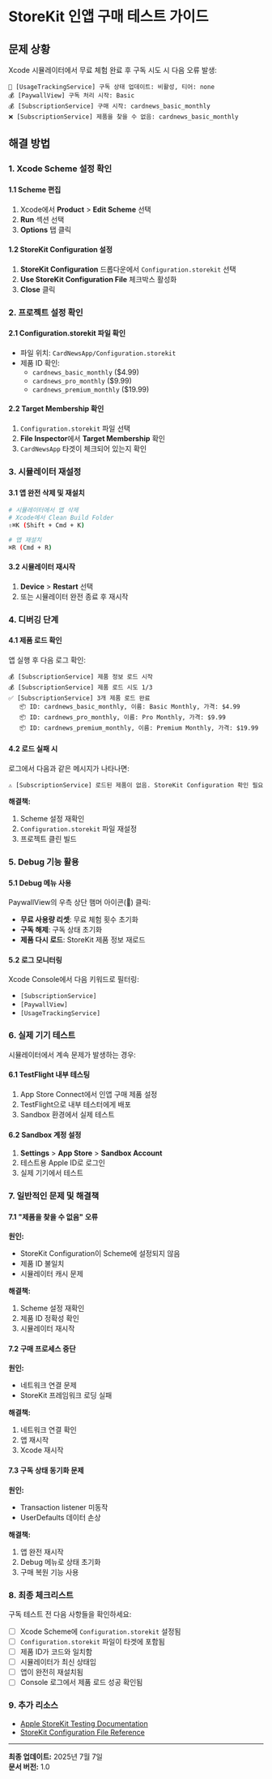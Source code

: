 # StoreKit 인앱 구매 테스트 가이드

## 문제 상황
Xcode 시뮬레이터에서 무료 체험 완료 후 구독 시도 시 다음 오류 발생:
```
💎 [UsageTrackingService] 구독 상태 업데이트: 비활성, 티어: none
💰 [PaywallView] 구독 처리 시작: Basic
💰 [SubscriptionService] 구매 시작: cardnews_basic_monthly
❌ [SubscriptionService] 제품을 찾을 수 없음: cardnews_basic_monthly
```

## 해결 방법

### 1. Xcode Scheme 설정 확인

#### 1.1 Scheme 편집
1. Xcode에서 **Product** > **Edit Scheme** 선택
2. **Run** 섹션 선택
3. **Options** 탭 클릭

#### 1.2 StoreKit Configuration 설정
1. **StoreKit Configuration** 드롭다운에서 `Configuration.storekit` 선택
2. **Use StoreKit Configuration File** 체크박스 활성화
3. **Close** 클릭

### 2. 프로젝트 설정 확인

#### 2.1 Configuration.storekit 파일 확인
- 파일 위치: `CardNewsApp/Configuration.storekit`
- 제품 ID 확인:
  - `cardnews_basic_monthly` ($4.99)
  - `cardnews_pro_monthly` ($9.99)
  - `cardnews_premium_monthly` ($19.99)

#### 2.2 Target Membership 확인
1. `Configuration.storekit` 파일 선택
2. **File Inspector**에서 **Target Membership** 확인
3. `CardNewsApp` 타겟이 체크되어 있는지 확인

### 3. 시뮬레이터 재설정

#### 3.1 앱 완전 삭제 및 재설치
```bash
# 시뮬레이터에서 앱 삭제
# Xcode에서 Clean Build Folder
⇧⌘K (Shift + Cmd + K)

# 앱 재설치
⌘R (Cmd + R)
```

#### 3.2 시뮬레이터 재시작
1. **Device** > **Restart** 선택
2. 또는 시뮬레이터 완전 종료 후 재시작

### 4. 디버깅 단계

#### 4.1 제품 로드 확인
앱 실행 후 다음 로그 확인:
```
💰 [SubscriptionService] 제품 정보 로드 시작
💰 [SubscriptionService] 제품 로드 시도 1/3
✅ [SubscriptionService] 3개 제품 로드 완료
   📦 ID: cardnews_basic_monthly, 이름: Basic Monthly, 가격: $4.99
   📦 ID: cardnews_pro_monthly, 이름: Pro Monthly, 가격: $9.99
   📦 ID: cardnews_premium_monthly, 이름: Premium Monthly, 가격: $19.99
```

#### 4.2 로드 실패 시
로그에서 다음과 같은 메시지가 나타나면:
```
⚠️ [SubscriptionService] 로드된 제품이 없음. StoreKit Configuration 확인 필요
```

**해결책:**
1. Scheme 설정 재확인
2. `Configuration.storekit` 파일 재설정
3. 프로젝트 클린 빌드

### 5. Debug 기능 활용

#### 5.1 Debug 메뉴 사용
PaywallView의 우측 상단 햄머 아이콘(🔨) 클릭:
- **무료 사용량 리셋**: 무료 체험 횟수 초기화
- **구독 해제**: 구독 상태 초기화  
- **제품 다시 로드**: StoreKit 제품 정보 재로드

#### 5.2 로그 모니터링
Xcode Console에서 다음 키워드로 필터링:
- `[SubscriptionService]`
- `[PaywallView]`
- `[UsageTrackingService]`

### 6. 실제 기기 테스트

시뮬레이터에서 계속 문제가 발생하는 경우:

#### 6.1 TestFlight 내부 테스팅
1. App Store Connect에서 인앱 구매 제품 설정
2. TestFlight으로 내부 테스터에게 배포
3. Sandbox 환경에서 실제 테스트

#### 6.2 Sandbox 계정 설정
1. **Settings** > **App Store** > **Sandbox Account**
2. 테스트용 Apple ID로 로그인
3. 실제 기기에서 테스트

### 7. 일반적인 문제 및 해결책

#### 7.1 "제품을 찾을 수 없음" 오류
**원인:**
- StoreKit Configuration이 Scheme에 설정되지 않음
- 제품 ID 불일치
- 시뮬레이터 캐시 문제

**해결책:**
1. Scheme 설정 재확인
2. 제품 ID 정확성 확인
3. 시뮬레이터 재시작

#### 7.2 구매 프로세스 중단
**원인:**
- 네트워크 연결 문제
- StoreKit 프레임워크 로딩 실패

**해결책:**
1. 네트워크 연결 확인
2. 앱 재시작
3. Xcode 재시작

#### 7.3 구독 상태 동기화 문제
**원인:**
- Transaction listener 미동작
- UserDefaults 데이터 손상

**해결책:**
1. 앱 완전 재시작
2. Debug 메뉴로 상태 초기화
3. 구매 복원 기능 사용

### 8. 최종 체크리스트

구독 테스트 전 다음 사항들을 확인하세요:

- [ ] Xcode Scheme에 `Configuration.storekit` 설정됨
- [ ] `Configuration.storekit` 파일이 타겟에 포함됨
- [ ] 제품 ID가 코드와 일치함
- [ ] 시뮬레이터가 최신 상태임
- [ ] 앱이 완전히 재설치됨
- [ ] Console 로그에서 제품 로드 성공 확인됨

### 9. 추가 리소스

- [Apple StoreKit Testing Documentation](https://developer.apple.com/documentation/storekit/in-app_purchase/testing_in-app_purchases_with_storekit_testing)
- [StoreKit Configuration File Reference](https://developer.apple.com/documentation/xcode/setting-up-storekit-testing-in-xcode)

---

**최종 업데이트:** 2025년 7월 7일  
**문서 버전:** 1.0
